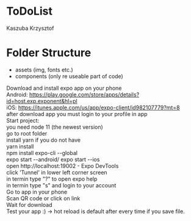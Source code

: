 # ToDoList

Kaszuba Krzysztof 


# Folder Structure </br>

- assets (img, fonts etc.) </br>
- components (only re useable part of code)</br>

Download and install expo app on your phone</br>
Android: https://play.google.com/store/apps/details?id=host.exp.exponent&hl=pl</br>
iOS: https://itunes.apple.com/us/app/expo-client/id982107779?mt=8</br>
after download app you must login to your profile in app</br>
Start project:</br>
you need node 11 (the newest version)</br>
go to root folder</br>
install yarn if you do not have</br>
yarn install</br>
npm install expo-cli --global</br>
expo start --android/ expo start --ios</br>
open http://localhost:19002 - Expo DevTools</br>
click 'Tunnel' in lower left corner screen</br>
in termin type "?" to open expo help</br>
in termin type "s" and login to your account</br>
Go to app in your phone</br>
Scan QR code or click on link</br>
Wait for download</br>
Test your app :) -> hot reload is default after every time if you save file.</br>
